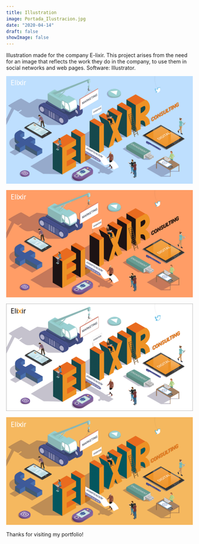 ```yaml
---
title: Illustration
image: Portada_Ilustracion.jpg
date: "2020-04-14"
draft: false
showImage: false
---
```


Illustration made for the company E-lixir. This project arises from the need for an image that reflects the work they do in the company, to use them in social networks and web pages. Software: Illustrator.

![Illustration1](/images/Ilustracion1.jpg "Illustration1")

![Illustration2](/images/Ilustracion2.jpg "Illustration2")

![Illustration3](/images/Ilustracion3.jpg "Illustration3")

![Illustration4](/images/Ilustracion4.jpg "Illustration4")


Thanks for visiting my portfolio!
